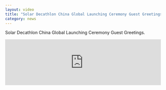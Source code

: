 ```yaml
---
layout: video
title: "Solar Decathlon China Global Launching Ceremony Guest Greetings"
category: news
---
```


Solar Decathlon China Global Launching Ceremony Guest Greetings.

<iframe frameborder="0" width="100%" height="auto" src="https://v.qq.com/iframe/player.html?vid=i0515e80t4b&tiny=0&auto=0" allowfullscreen></iframe>